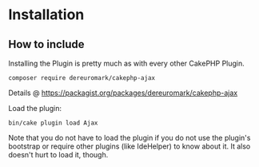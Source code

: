 # Installation

## How to include
Installing the Plugin is pretty much as with every other CakePHP Plugin.

```
composer require dereuromark/cakephp-ajax
```

Details @ https://packagist.org/packages/dereuromark/cakephp-ajax

Load the plugin:
```
bin/cake plugin load Ajax
```

Note that you do not have to load the plugin if you do not use the plugin's bootstrap or require other plugins (like IdeHelper) to know about it. It also doesn't hurt to load it, though.
